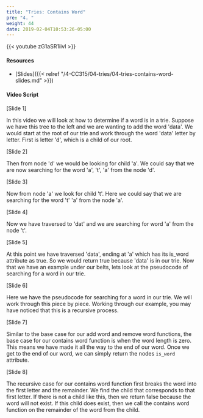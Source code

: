 ```yaml
---
title: "Tries: Contains Word"
pre: "4. "
weight: 44
date: 2019-02-04T10:53:26-05:00
---
```


{{< youtube zG1aSR1iivI >}}

#### Resources
* [Slides]({{< relref "/4-CC315/04-tries/04-tries-contains-word-slides.md" >}})

#### Video Script

[Slide 1]

In this video we will look at how to determine if a word is in a trie. Suppose we have this tree to the left and we are wanting to add the word 'data'. We would start at the root of our trie and work through the word 'data' letter by letter. First is letter 'd', which is a child of our root. 

[Slide 2]

Then from node 'd' we would be looking for child 'a'. We could say that we are now searching for the word 'a', 't', 'a' from the node 'd'.


[Slide 3]

Now from node 'a' we look for child 't'. Here we could say that we are searching for the word 't' 'a' from the node 'a'.


[Slide 4]

Now we have traversed to 'dat' and we are searching for word 'a' from the node 't'. 


[Slide 5]

At this point we have traversed 'data', ending at 'a' which has its is_word attribute as true. So we would return true because 'data' is in our trie. Now that we have an example under our belts, lets look at the pseudocode of searching for a word in our trie. 


[Slide 6]

Here we have the pseudocode for searching for a word in our trie. We will work through this piece by piece. Working through our example, you may have noticed that this is a recursive process. 


[Slide 7]

Similar to the base case for our add word and remove word functions, the base case for our contains word function is when the word length is zero. This means we have made it all the way to the end of our word. Once we get to the end of our word, we can simply return the nodes `is_word` attribute.


[Slide 8]

The recursive case for our contains word function first breaks the word into the first letter and the remainder. We find the child that corresponds to that first letter. If there is not a child like this, then we return false because the word will not exist. If this child does exist, then we call the contains word function on the remainder of the word from the child. 